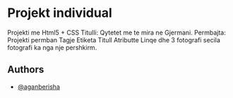 
# Projekt individual

Projekti  me Html5 + CSS 
Titulli:
Qytetet me te mira ne Gjermani.
Permbajta:
Projekti permban Tagje Etiketa Titull Atributte Linqe dhe  3 fotografi secila fotografi ka nga nje pershkirm.

## Authors

- [@aganberisha](https://github.com/aganberisha)


#

